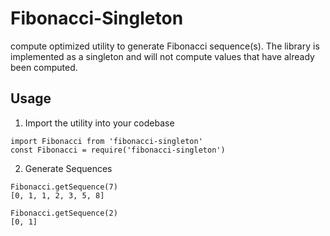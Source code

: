 # Fibonacci-Singleton
compute optimized utility to generate Fibonacci sequence(s). The library is implemented as a singleton and will not compute values that have already been computed.

## Usage

1. Import the utility into your codebase

```
import Fibonacci from 'fibonacci-singleton'
const Fibonacci = require('fibonacci-singleton')
```

2. Generate Sequences

```
Fibonacci.getSequence(7)
[0, 1, 1, 2, 3, 5, 8]

Fibonacci.getSequence(2)
[0, 1]
```
